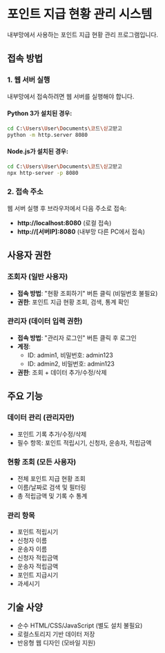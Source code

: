# 포인트 지급 현황 관리 시스템

내부망에서 사용하는 포인트 지급 현황 관리 프로그램입니다.

## 접속 방법

### 1. 웹 서버 실행
내부망에서 접속하려면 웹 서버를 실행해야 합니다.

#### Python 3가 설치된 경우:
```bash
cd C:\Users\User\Documents\코드\싣고받고
python -m http.server 8080
```

#### Node.js가 설치된 경우:
```bash
cd C:\Users\User\Documents\코드\싣고받고
npx http-server -p 8080
```

### 2. 접속 주소
웹 서버 실행 후 브라우저에서 다음 주소로 접속:
- **http://localhost:8080** (로컬 접속)
- **http://[서버IP]:8080** (내부망 다른 PC에서 접속)

## 사용자 권한

### 조회자 (일반 사용자)
- **접속 방법**: "현황 조회하기" 버튼 클릭 (비밀번호 불필요)
- **권한**: 포인트 지급 현황 조회, 검색, 통계 확인

### 관리자 (데이터 입력 권한)
- **접속 방법**: "관리자 로그인" 버튼 클릭 후 로그인
- **계정**:
  - ID: admin1, 비밀번호: admin123
  - ID: admin2, 비밀번호: admin123
- **권한**: 조회 + 데이터 추가/수정/삭제

## 주요 기능

### 데이터 관리 (관리자만)
- 포인트 기록 추가/수정/삭제
- 필수 항목: 포인트 적립시기, 신청자, 운송자, 적립금액

### 현황 조회 (모든 사용자)
- 전체 포인트 지급 현황 조회
- 이름/날짜로 검색 및 필터링
- 총 적립금액 및 기록 수 통계

### 관리 항목
- 포인트 적립시기
- 신청자 이름
- 운송자 이름  
- 신청자 적립금액
- 운송자 적립금액
- 포인트 지급시기
- 과세시기

## 기술 사양
- 순수 HTML/CSS/JavaScript (별도 설치 불필요)
- 로컬스토리지 기반 데이터 저장
- 반응형 웹 디자인 (모바일 지원)